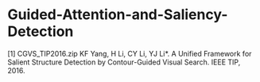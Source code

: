 # Guided-Attention-and-Saliency-Detection

[1] CGVS_TIP2016.zip 
KF Yang, H Li, CY Li, YJ Li*. A Unified Framework for Salient Structure Detection by Contour-Guided Visual Search. IEEE TIP, 2016.
